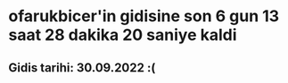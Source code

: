 # ofarukbicer'in gidisine son 6 gun 13 saat 28 dakika 20 saniye kaldi

## Gidis tarihi: 30.09.2022 :(